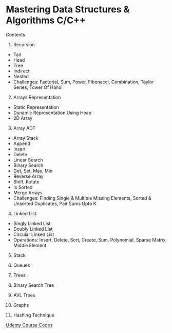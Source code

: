 # Mastering Data Structures & Algorithms C/C++

Contents

1. Recursion
- Tail
- Head
- Tree
- Indirect
- Nested
- Challenges: Factorial, Sum, Power, Fibonacci, Combination, Taylor Series, Tower Of Hanoi

2. Arrays Representation
- Static Representation
- Dynamic Representation Using Heap
- 2D Array

3. Array ADT
- Array Stack
- Append
- Insert
- Delete
- Linear Search
- Binary Search
- Get, Set, Max, Min
- Reverse Array
- Shift, Rotate
- Is Sorted
- Merge Arrays
- Challenges: Finding Single & Multiple Missing Elements, Sorted & Unsorted Duplicates, Pair Sums Upto K

4. Linked List
- Singly Linked List
- Doubly Linked List
- Circular Linked List
- Operations: Insert, Delete, Sort, Create, Sum, Polynomial, Sparse Matrix, Middle Element

5. Stack

6. Queues

7. Trees

8. Binary Search Tree

9. AVL Trees

10. Graphs

11. Hashing Technique

[Udemy Course Codes](https://www.udemy.com/course/datastructurescncpp/)
